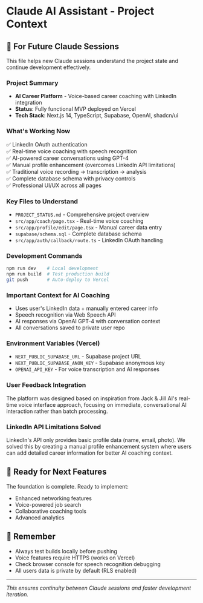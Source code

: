 # Claude AI Assistant - Project Context

## 🤖 For Future Claude Sessions

This file helps new Claude sessions understand the project state and continue development effectively.

### Project Summary
- **AI Career Platform** - Voice-based career coaching with LinkedIn integration
- **Status**: Fully functional MVP deployed on Vercel
- **Tech Stack**: Next.js 14, TypeScript, Supabase, OpenAI, shadcn/ui

### What's Working Now
✅ LinkedIn OAuth authentication  
✅ Real-time voice coaching with speech recognition  
✅ AI-powered career conversations using GPT-4  
✅ Manual profile enhancement (overcomes LinkedIn API limitations)  
✅ Traditional voice recording → transcription → analysis  
✅ Complete database schema with privacy controls  
✅ Professional UI/UX across all pages  

### Key Files to Understand
- `PROJECT_STATUS.md` - Comprehensive project overview
- `src/app/coach/page.tsx` - Real-time voice coaching
- `src/app/profile/edit/page.tsx` - Manual career data entry
- `supabase/schema.sql` - Complete database schema
- `src/app/auth/callback/route.ts` - LinkedIn OAuth handling

### Development Commands
```bash
npm run dev    # Local development
npm run build  # Test production build
git push       # Auto-deploy to Vercel
```

### Important Context for AI Coaching
- Uses user's LinkedIn data + manually entered career info
- Speech recognition via Web Speech API
- AI responses via OpenAI GPT-4 with conversation context
- All conversations saved to private user repo

### Environment Variables (Vercel)
- `NEXT_PUBLIC_SUPABASE_URL` - Supabase project URL
- `NEXT_PUBLIC_SUPABASE_ANON_KEY` - Supabase anonymous key  
- `OPENAI_API_KEY` - For voice transcription and AI responses

### User Feedback Integration
The platform was designed based on inspiration from Jack & Jill AI's real-time voice interface approach, focusing on immediate, conversational AI interaction rather than batch processing.

### LinkedIn API Limitations Solved
LinkedIn's API only provides basic profile data (name, email, photo). We solved this by creating a manual profile enhancement system where users can add detailed career information for better AI coaching context.

## 🎯 Ready for Next Features
The foundation is complete. Ready to implement:
- Enhanced networking features
- Voice-powered job search  
- Collaborative coaching tools
- Advanced analytics

## 🚨 Remember
- Always test builds locally before pushing
- Voice features require HTTPS (works on Vercel)
- Check browser console for speech recognition debugging
- All users data is private by default (RLS enabled)

---
*This ensures continuity between Claude sessions and faster development iteration.*